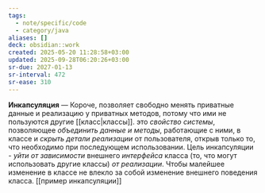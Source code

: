 ```yaml
---
tags:
  - note/specific/code
  - category/java
aliases: []
deck: obsidian::work
created: 2025-05-20 11:28:58+03:00
updated: 2025-09-28T06:20:26+03:00
sr-due: 2027-01-13
sr-interval: 472
sr-ease: 310
---
```


**Инкапсуляция**
—
Короче, позволяет свободно менять приватные данные и реализацию у приватных методов, потому что ими не пользуются другие [[класс|классы]].
это *свойство системы*, позволяющее *объединить данные и методы*, работающие с ними, в классе и *скрыть детали реализации* от пользователя, открыв только то, что необходимо при последующем использовании. Цель инкапсуляции - *уйти от зависимости* внешнего *интерфейса* класса (то, что могут использовать другие классы) *от реализации*. Чтобы малейшее изменение в классе не влекло за собой изменение внешнего поведения класса.
[[пример инкапсуляции]]
